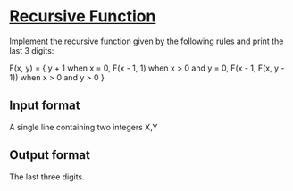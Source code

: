 # [Recursive Function][link]

Implement the recursive function given by the following rules and print the last 3 digits:

F(x, y) = { y + 1 when x = 0, F(x - 1, 1) when x > 0 and y = 0, F(x - 1, F(x, y - 1)) when x > 0 and y > 0 }

## Input format

A single line containing two integers X,Y

## Output format

The last three digits.

[link]: https://www.hackerearth.com/practice/basic-programming/implementation/basics-of-implementation/practice-problems/algorithm/recursive-function/
